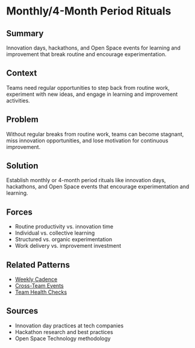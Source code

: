 ---
---
# Monthly/4-Month Period Rituals

## Summary
Innovation days, hackathons, and Open Space events for learning and improvement that break routine and encourage experimentation.

## Context
Teams need regular opportunities to step back from routine work, experiment with new ideas, and engage in learning and improvement activities.

## Problem
Without regular breaks from routine work, teams can become stagnant, miss innovation opportunities, and lose motivation for continuous improvement.

## Solution
Establish monthly or 4-month period rituals like innovation days, hackathons, and Open Space events that encourage experimentation and learning.

## Forces
- Routine productivity vs. innovation time
- Individual vs. collective learning
- Structured vs. organic experimentation
- Work delivery vs. improvement investment

## Related Patterns
- [Weekly Cadence](weekly-cadence.md)
- [Cross-Team Events](cross-team-events.md)
- [Team Health Checks](team-health-checks.md)

## Sources
- Innovation day practices at tech companies
- Hackathon research and best practices
- Open Space Technology methodology